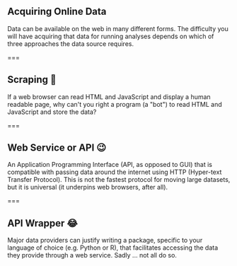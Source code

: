 ---
---

## Acquiring Online Data

Data can be available on the web in many different forms. The difficulty you
will have acquiring that data for running analyses depends on which of three
approaches the data source requires.

===

## Scraping 🙁

If a web browser can read HTML and JavaScript and display a human readable page,
why can't you right a program (a "bot") to read HTML and JavaScript and store the
data?

===

## Web Service or API 😉

An Application Programming Interface (API, as opposed to GUI) that is compatible
with passing data around the internet using HTTP (Hyper-text Transfer Protocol).
This is not the fastest protocol for moving large datasets, but it is universal
(it underpins web browsers, after all).

===

## API Wrapper 😂

Major data providers can justify writing a package, specific to your
language of choice (e.g. Python or R), that facilitates accessing the
data they provide through a web service. Sadly ... not all do so.